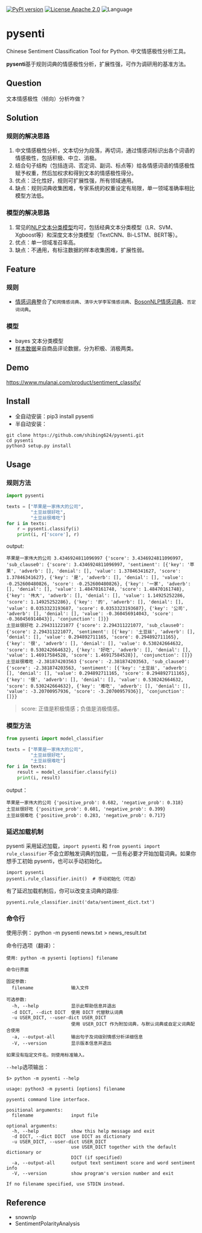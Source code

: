 
[![PyPI version](https://badge.fury.io/py/pysenti.svg)](https://badge.fury.io/py/pysenti)
[![License Apache 2.0](https://img.shields.io/badge/license-Apache%202.0-blue.svg)](https://github.com/shibing624/pysenti/LICENSE)
![Language](https://img.shields.io/badge/Language-Python-blue.svg)


# pysenti

Chinese Sentiment Classification Tool for Python. 中文情感极性分析工具。

**pysenti**基于规则词典的情感极性分析，扩展性强，可作为调研用的基准方法。

## Question
文本情感极性（倾向）分析咋做？

## Solution
### 规则的解决思路
1. 中文情感极性分析，文本切分为段落，再切词，通过情感词标识出各个词语的情感极性，包括积极、中立、消极。
2. 结合句子结构（包括连词、否定词、副词、标点等）给各情感词语的情感极性赋予权重，然后加权求和得到文本的情感极性得分。
3. 优点：泛化性好，规则可扩展性强，所有领域通用。
4. 缺点：规则词典收集困难，专家系统的权重设定有局限，单一领域准确率相比模型方法低。

### 模型的解决思路
1. 常见的[NLP文本分类模型](https://github.com/shibing624/text-classifier)均可，包括经典文本分类模型（LR、SVM、Xgboost等）和深度文本分类模型（TextCNN、Bi-LSTM、BERT等）。
2. 优点：单一领域准召率高。
3. 缺点：不通用，有标注数据的样本收集困难，扩展性弱。

## Feature
### 规则
* [情感词典](https://github.com/shibing624/pysenti/tree/master/pysenti/data)整合了`知网情感词典`、`清华大学李军情感词典`、[BosonNLP情感词典](https://bosonnlp.com/dev/resource)、`否定词词典`。

### 模型
* bayes 文本分类模型
* [样本数据](https://github.com/shibing624/pysenti/tree/master/pysenti/data)来自商品评论数据，分为积极、消极两类。

## Demo

https://www.mulanai.com/product/sentiment_classify/

## Install
* 全自动安装：pip3 install pysenti
* 半自动安装：
```shell
git clone https://github.com/shibing624/pysenti.git
cd pysenti
python3 setup.py install
```

## Usage
### 规则方法
```python
import pysenti

texts = ["苹果是一家伟大的公司",
         "土豆丝很好吃",
         "土豆丝很难吃"]
for i in texts:
    r = pysenti.classify(i)
    print(i, r['score'], r)

```

output:
```shell
苹果是一家伟大的公司 3.4346924811096997 {'score': 3.4346924811096997, 'sub_clause0': {'score': 3.4346924811096997, 'sentiment': [{'key': '苹果', 'adverb': [], 'denial': [], 'value': 1.37846341627, 'score': 1.37846341627}, {'key': '是', 'adverb': [], 'denial': [], 'value': -0.252600480826, 'score': -0.252600480826}, {'key': '一家', 'adverb': [], 'denial': [], 'value': 1.48470161748, 'score': 1.48470161748}, {'key': '伟大', 'adverb': [], 'denial': [], 'value': 1.14925252286, 'score': 1.14925252286}, {'key': '的', 'adverb': [], 'denial': [], 'value': 0.0353323193687, 'score': 0.0353323193687}, {'key': '公司', 'adverb': [], 'denial': [], 'value': -0.360456914043, 'score': -0.360456914043}], 'conjunction': []}}
土豆丝很好吃 2.294311221077 {'score': 2.294311221077, 'sub_clause0': {'score': 2.294311221077, 'sentiment': [{'key': '土豆丝', 'adverb': [], 'denial': [], 'value': 0.294892711165, 'score': 0.294892711165}, {'key': '很', 'adverb': [], 'denial': [], 'value': 0.530242664632, 'score': 0.530242664632}, {'key': '好吃', 'adverb': [], 'denial': [], 'value': 1.46917584528, 'score': 1.46917584528}], 'conjunction': []}}
土豆丝很难吃 -2.381874203563 {'score': -2.381874203563, 'sub_clause0': {'score': -2.381874203563, 'sentiment': [{'key': '土豆丝', 'adverb': [], 'denial': [], 'value': 0.294892711165, 'score': 0.294892711165}, {'key': '很', 'adverb': [], 'denial': [], 'value': 0.530242664632, 'score': 0.530242664632}, {'key': '难吃', 'adverb': [], 'denial': [], 'value': -3.20700957936, 'score': -3.20700957936}], 'conjunction': []}}
```
> score: 正值是积极情感；负值是消极情感。

### 模型方法


```python
from pysenti import model_classifier

texts = ["苹果是一家伟大的公司",
         "土豆丝很好吃",
         "土豆丝很难吃"]
for i in texts:
    result = model_classifier.classify(i)
    print(i, result)

```

output：
```
苹果是一家伟大的公司 {'positive_prob': 0.682, 'negative_prob': 0.318}
土豆丝很好吃 {'positive_prob': 0.601, 'negative_prob': 0.399}
土豆丝很难吃 {'positive_prob': 0.283, 'negative_prob': 0.717}

```

### 延迟加载机制

pysenti 采用延迟加载，`import pysenti` 和 `from pysenti import rule_classifier` 不会立即触发词典的加载，一旦有必要才开始加载词典。如果你想手工初始 pysenti，也可以手动初始化。
```
import pysenti
pysenti.rule_classifier.init()  # 手动初始化（可选）
```

有了延迟加载机制后，你可以改变主词典的路径:
```
pysenti.rule_classifier.init('data/sentiment_dict.txt')
```

### 命令行

使用示例： python -m pysenti news.txt > news_result.txt

命令行选项（翻译）：
```
使用: python -m pysenti [options] filename

命令行界面

固定参数:
  filename              输入文件

可选参数:
  -h, --help            显示此帮助信息并退出
  -d DICT, --dict DICT  使用 DICT 代替默认词典
  -u USER_DICT, --user-dict USER_DICT
                        使用 USER_DICT 作为附加词典，与默认词典或自定义词典配合使用
  -a, --output-all      输出句子及词级别情感分析详细信息
  -V, --version         显示版本信息并退出

如果没有指定文件名，则使用标准输入。
```


`--help`选项输出：
```
$> python -m pysenti --help

usage: python3 -m pysenti [options] filename

pysenti command line interface.

positional arguments:
  filename              input file

optional arguments:
  -h, --help            show this help message and exit
  -d DICT, --dict DICT  use DICT as dictionary
  -u USER_DICT, --user-dict USER_DICT
                        use USER_DICT together with the default dictionary or
                        DICT (if specified)
  -a, --output-all      output text sentiment score and word sentiment info
  -V, --version         show program's version number and exit

If no filename specified, use STDIN instead.
```

## Reference

- snownlp
- SentimentPolarityAnalysis
